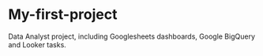 # My-first-project
Data Analyst project, including Googlesheets dashboards, Google BigQuery and Looker tasks.
